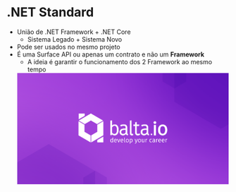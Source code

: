#  .NET Standard

- União de .NET Framework + .NET Core
    - Sistema Legado + Sistema Novo
- Pode ser usados no mesmo projeto
- É uma Surface API ou apenas um contrato e não um **Framework** 
    - A ideia é garantir o funcionamento dos 2 Framework ao mesmo tempo
    <img alt=".NET Standard" src="course-01\img\balta.io_logo.png"/>
